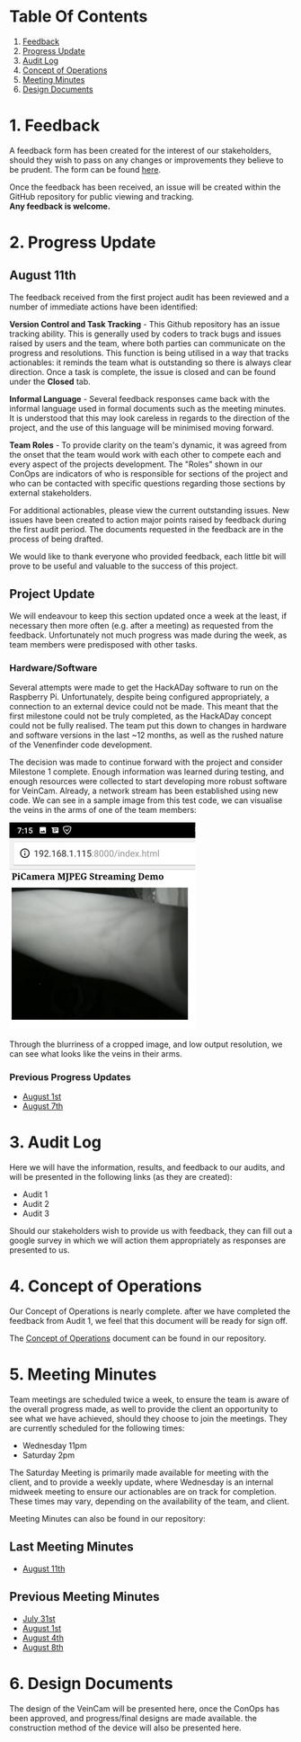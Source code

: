 # Table Of Contents
1. [Feedback](#1-feedback)
2. [Progress Update](#2-progress-update)
3. [Audit Log](#3-audit-log)
4. [Concept of Operations](#4-concept-of-operations)
5. [Meeting Minutes](#5-meeting-minutes)
6. [Design Documents](#6-design-documents)

# 1. Feedback
A feedback form has been created for the interest of our stakeholders, should they wish to pass on any changes or improvements they believe to be prudent. The form can be found [here](https://goo.gl/forms/8cw5eWdaOY5C1jBo1).

Once the feedback has been received, an issue will be created within the GitHub repository for public viewing and tracking.  
**Any feedback is welcome.**

# 2. Progress Update
## August 11th
The feedback received from the first project audit has been reviewed and a number of immediate actions have been identified:

**Version Control and Task Tracking** - This Github repository has an issue tracking ability. This is generally used by coders to track bugs and issues raised by users and the team, where both parties can communicate on the progress and resolutions. This function is being utilised in a way that tracks actionables: it reminds the team what is outstanding so there is always clear direction. Once a task is complete, the issue is closed and can be found under the **Closed** tab.

**Informal Language** - Several feedback responses came back with the informal language used in formal documents such as the meeting minutes. It is understood that this may look careless in regards to the direction of the project, and the use of this language will be minimised moving forward.

**Team Roles** -  To provide clarity on the team's dynamic, it was agreed from the onset that the team would work with each other to compete each and every aspect of the projects development. The "Roles" shown in our ConOps are indicators of who is responsible for sections of the project and who can be contacted with specific questions regarding those sections by external stakeholders.

For additional actionables, please view the current outstanding issues. New issues have been created to action major points raised by feedback during the first audit period. The documents requested in the feedback are in the process of being drafted.


We would like to thank everyone who provided feedback, each little bit will prove to be useful and valuable to the success of this project.

## Project Update
We will endeavour to keep this section updated once a week at the least, if necessary then more often (e.g. after a meeting) as requested from the feedback. Unfortunately not much progress was made during the week, as team members were predisposed with other tasks.

### Hardware/Software
Several attempts were made to get the HackADay software to run on the Raspberry Pi. Unfortunately, despite being configured appropriately, a connection to an external device could not be made. This meant that the first milestone could not be truly completed, as the HackADay concept could not be fully realised. The team put this down to changes in hardware and software versions in the last ~12 months, as well as the rushed nature of the Venenfinder code development. 

The decision was made to continue forward with the project and consider Milestone 1 complete. Enough information was learned during testing, and enough resources were collected to start developing more robust software for VeinCam. Already, a network stream has been established using new code. We can see in a sample image from this test code, we can visualise the veins in the arms of one of the team members:

![First Test](images/progress-images/test-stream-result.png)

Through the blurriness of a cropped image, and low output resolution, we can see what looks like the veins in their arms.


### Previous Progress Updates
* [August 1st](progress-updates/progress-update-2018-08-01.md)
* [August 7th](progress-updates/progress-update-2018-08-07.md)

# 3. Audit Log
Here we will have the information, results, and feedback to our audits, and will be presented in the following links (as they are created):

* Audit 1
* Audit 2
* Audit 3

Should our stakeholders wish to provide us with feedback, they can fill out a google survey in which we will action them appropriately as responses are presented to us.

# 4. Concept of Operations
Our Concept of Operations is nearly complete. after we have completed the feedback from Audit 1, we feel that this document will be ready for sign off.

The [Concept of Operations](docs/CONOPS.md) document can be found in our repository.

# 5. Meeting Minutes
Team meetings are scheduled twice a week, to ensure the team is aware of the overall progress made, as well to provide the client an opportunity to see what we have achieved, should they choose to join the meetings. They are currently scheduled for the following times:
* Wednesday 11pm
* Saturday 2pm

The Saturday Meeting is primarily made available for meeting with the client, and to provide a weekly update, where Wednesday is an internal midweek meeting to ensure our actionables are on track for completion. These times may vary, depending on the availability of the team, and client. 

Meeting Minutes can also be found in our repository:

## Last Meeting Minutes
* [August 11th](Meeting-Minutes/Meeting-Minutes-2018-08-11.md)

## Previous Meeting Minutes
* [July 31st](Meeting-Minutes/Meeting-Minutes-2018-07-31.md)  
* [August 1st](Meeting-Minutes/Meeting-Minutes-2018-08-01.md)
* [August 4th](Meeting-Minutes/Meeting-Minutes-2018-08-04.md)
* [August 8th](Meeting-Minutes/Meeting-Minutes-2018-08-08.md)

# 6. Design Documents
The design of the VeinCam will be presented here, once the ConOps has been approved, and progress/final designs are made available. the construction method of the device will also be presented here.
